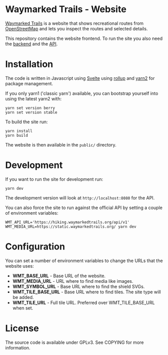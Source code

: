Waymarked Trails - Website
==========================

[Waymarked Trails](https://waymarkedtrails.org) is a website that shows
recreational routes from [OpenStreetMap](https://openstreetmap.org) and
lets you inspect the routes and selected details.

This repository contains the website frontend. To run the site you also
need the [backend](https://github.com/waymarkedtrails/waymarkedtrails-backend/)
and the [API](https://github.com/waymarkedtrails/waymarkedtrails-api/).

Installation
============

The code is written in Javascript using [Svelte](https://svelte.dev/)
using [rollup](https://rollupjs.org) and [yarn2](https://yarnpkg.com/)
for package management.

If you only yarn1 ('classic yarn') available, you can bootstrap yourself
into using the latest yarn2 with:

    yarn set version berry
    yarn set version stable

To build the site run:

    yarn install
    yarn build

The website is then available in the `public/` directory.

Development
============

If you want to run the site for development run:

    yarn dev

The development version will look at `http://localhost:8080` for the API.

You can also force the site to run against the official API by setting a
couple of environment variables:

    WMT_API_URL='https://hiking.waymarkedtrails.org/api/v1' WMT_MEDIA_URL=https://static.waymarkedtrails.org/ yarn dev


Configuration
=============

You can set a number of environment variables to change the URLs that the
website uses:

* **WMT_BASE_URL** - Base URL of the website.
* **WMT_MEDIA_URL** - URL where to find media like images.
* **WMT_SYMBOL_URL** - Base URL where to find the shield SVGs.
* **WMT_TILE_BASE_URL** - Base URL where to find tiles. The site type will be added.
* **WMT_TILE_URL** - Full tile URL. Preferred over WMT_TILE_BASE_URL when set.

License
=======

The source code is available under GPLv3. See COPYING for more information.
